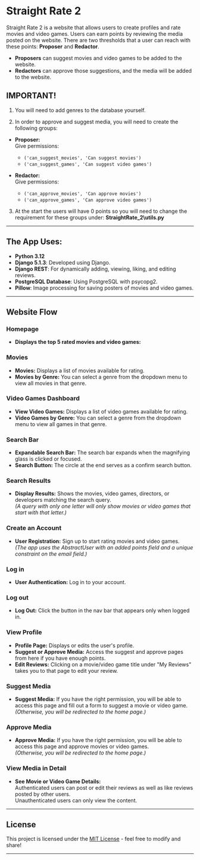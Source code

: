 # Straight Rate 2

Straight Rate 2 is a website that allows users to create profiles and rate movies and video games. Users can earn points by reviewing the media posted on the website. There are two thresholds that a user can reach with these points: **Proposer** and **Redactor**.

- **Proposers** can suggest movies and video games to be added to the website.
- **Redactors** can approve those suggestions, and the media will be added to the website.

## IMPORTANT!
1. You will need to add genres to the database yourself.

2. In order to approve and suggest media, you will need to create the following groups:

- **Proposer:**  
  Give permissions:  
  - `('can_suggest_movies', 'Can suggest movies')`
  - `('can_suggest_games', 'Can suggest video games')`

- **Redactor:**  
  Give permissions:  
  - `('can_approve_movies', 'Can approve movies')`
  - `('can_approve_games', 'Can approve video games')`

3. At the start the users will have 0 points so you will need to change the requirement for these groups under:
   **StraightRate_2\utils.py**
---

## The App Uses:

- **Python 3.12**
- **Django 5.1.3**: Developed using Django.
- **Django REST**: For dynamically adding, viewing, liking, and editing reviews.
- **PostgreSQL Database**: Using PostgreSQL with psycopg2.
- **Pillow**: Image processing for saving posters of movies and video games.

---

## Website Flow

### Homepage

- **Displays the top 5 rated movies and video games:**  

### Movies

- **Movies:** Displays a list of movies available for rating.
- **Movies by Genre:** You can select a genre from the dropdown menu to view all movies in that genre.

### Video Games Dashboard

- **View Video Games:** Displays a list of video games available for rating.
- **Video Games by Genre:** You can select a genre from the dropdown menu to view all games in that genre.

### Search Bar

- **Expandable Search Bar:** The search bar expands when the magnifying glass is clicked or focused.
- **Search Button:** The circle at the end serves as a confirm search button.

### Search Results

- **Display Results:** Shows the movies, video games, directors, or developers matching the search query.  
  *(A query with only one letter will only show movies or video games that start with that letter.)*

### Create an Account

- **User Registration:** Sign up to start rating movies and video games.  
  *(The app uses the AbstractUser with an added points field and a unique constraint on the email field.)*

### Log in

- **User Authentication:** Log in to your account.

### Log out

- **Log Out:** Click the button in the nav bar that appears only when logged in.

### View Profile

- **Profile Page:** Displays or edits the user's profile.
- **Suggest or Approve Media:** Access the suggest and approve pages from here if you have enough points.
- **Edit Reviews:** Clicking on a movie/video game title under "My Reviews" takes you to that page to edit your review.

### Suggest Media

- **Suggest Media:** If you have the right permission, you will be able to access this page and fill out a form to suggest a movie or video game.  
  *(Otherwise, you will be redirected to the home page.)*

### Approve Media

- **Approve Media:** If you have the right permission, you will be able to access this page and approve movies or video games.  
  *(Otherwise, you will be redirected to the home page.)*

### View Media in Detail

- **See Movie or Video Game Details:**  
  Authenticated users can post or edit their reviews as well as like reviews posted by other users.  
  Unauthenticated users can only view the content.

---

## License

This project is licensed under the [MIT License](LICENSE) - feel free to modify and share!

---

